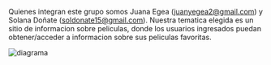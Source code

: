 Quienes integran este grupo somos Juana Egea (juanyegea2@gmail.com) y Solana Doñate (soldonate15@gmail.com). Nuestra tematica elegida es un sitio de informacion sobre peliculas, donde los usuarios ingresados puedan obtener/acceder a informacion sobre sus peliculas favoritas.

![diagrama](https://github.com/sold15/TP-Especial1-Web2/assets/145413135/b867a9be-8409-4b99-acb5-7f248782cb65)